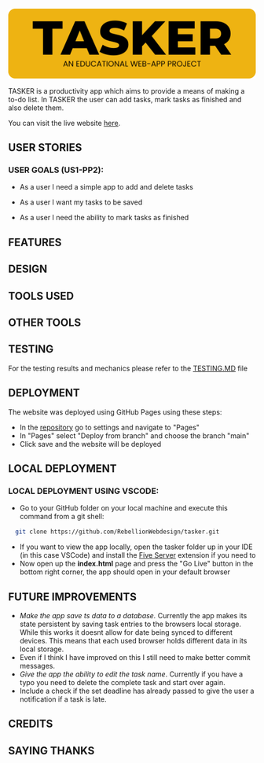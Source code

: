 ![readme header image](docs/readme-images/tasker-readme-header.png)

TASKER is a productivity app which aims to provide a means of making a to-do list. In TASKER the user can add tasks, mark tasks as finished and also delete them.

You can visit the live website [here](https://rebellionwebdesign.github.io/tasker/).

## USER STORIES

### USER GOALS (US1-PP2):

- As a user I need a simple app to add and delete tasks

- As a user I want my tasks to be saved

- As a user I need the ability to mark tasks as finished


## FEATURES

## DESIGN

## TOOLS USED

## OTHER TOOLS

## TESTING

For the testing results and mechanics please refer to the [TESTING.MD](https://github.com/RebellionWebdesign/tasker/blob/866f4086338f21d593d152445bd8058c7e19d97f/TESTING.MD) file

## DEPLOYMENT

The website was deployed using GitHub Pages using these steps:

- In the [repository](https://github.com/RebellionWebdesign/tasker) go to settings and navigate to "Pages"
- In "Pages" select "Deploy from branch" and choose the branch "main"
- Click save and the website will be deployed

## LOCAL DEPLOYMENT

### LOCAL DEPLOYMENT USING VSCODE:

- Go to your GitHub folder on your local machine and execute this command from a git shell:  
```bash
  git clone https://github.com/RebellionWebdesign/tasker.git
```
- If you want to view the app locally, open the tasker folder up in your IDE (in this case VSCode) and install the [Five Server](https://marketplace.visualstudio.com/items?itemName=yandeu.five-server) extension if you need to
- Now open up the **index.html** page and press the "Go Live" button in the bottom right corner, the app should open in your default browser

## FUTURE IMPROVEMENTS

- *Make the app save ts data to a database.* Currently the app makes its state persistent by saving task entries to the browsers local storage. While this works it doesnt allow for date being synced to different devices. This means that each used browser holds different data in its local storage.
- Even if I think I have improved on this I still need to make better commit messages.
- *Give the app the ability to edit the task name*. Currently if you have a typo you need to delete the complete task and start over again.
- Include a check if the set deadline has already passed to give the user a notification if a task is late.

## CREDITS

## SAYING THANKS
